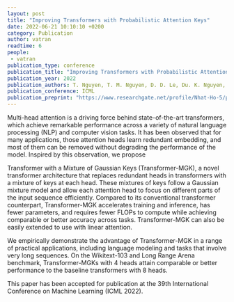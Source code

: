 ```yaml
---
layout: post
title: "Improving Transformers with Probabilistic Attention Keys"
date: 2022-06-21 10:10:10 +0200
category: Publication
author: vatran
readtime: 6
people:
 - vatran
publication_type: conference
publication_title: "Improving Transformers with Probabilistic Attention Keys"
publication_year: 2022
publication_authors: T. Nguyen, T. M. Nguyen, D. D. Le, Du. K. Nguyen, V-A. Tran, R. G. Baraniuk, N. Ho, S. J. Osher 
publication_conference: ICML
publication_preprint: "https://www.researchgate.net/profile/Nhat-Ho-5/publication/355356564_Improving_Transformers_with_Probabilistic_Attention_Keys/links/62a69583a3fe3e3df872f9f7/Improving-Transformers-with-Probabilistic-Attention-Keys.pdf"
---
```



Multi-head attention is a driving force behind state-of-the-art transformers, which achieve remarkable performance across a variety of natural language processing (NLP) and computer vision tasks. It has been observed that for many applications, those attention heads learn redundant embedding, and most of them can be removed without degrading the performance of the model. Inspired by this observation, we propose

Transformer with a Mixture of Gaussian Keys (Transformer-MGK), a novel transformer architecture that replaces redundant heads in transformers with a mixture of keys at each head. These mixtures of keys follow a Gaussian mixture model and allow each attention head to focus on different parts of the input sequence efficiently. Compared to its conventional transformer counterpart, Transformer-MGK accelerates training and inference, has fewer parameters, and requires fewer FLOPs to compute while achieving comparable or better accuracy across tasks. Transformer-MGK can also be easily extended to use with linear attention. 

We empirically demonstrate the advantage of Transformer-MGK in a range of practical applications, including language modeling and tasks that involve very long sequences. On the Wikitext-103 and Long Range Arena benchmark, Transformer-MGKs with 4 heads attain comparable or better performance to the baseline transformers with 8 heads.

This paper has been accepted for publication at the 39th International Conference on Machine Learning (ICML 2022).
